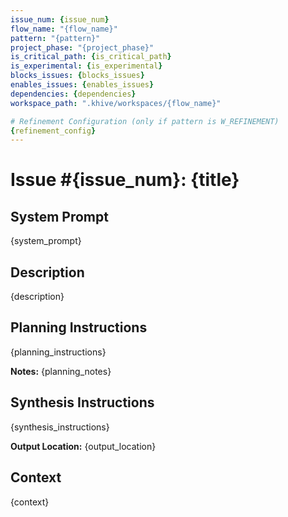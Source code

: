 ```yaml
---
issue_num: {issue_num}
flow_name: "{flow_name}"
pattern: "{pattern}"
project_phase: "{project_phase}"
is_critical_path: {is_critical_path}
is_experimental: {is_experimental}
blocks_issues: {blocks_issues}
enables_issues: {enables_issues}
dependencies: {dependencies}
workspace_path: ".khive/workspaces/{flow_name}"

# Refinement Configuration (only if pattern is W_REFINEMENT)
{refinement_config}
---
```


# Issue #{issue_num}: {title}

## System Prompt

{system_prompt}

## Description

{description}

## Planning Instructions

{planning_instructions}

**Notes:** {planning_notes}

## Synthesis Instructions

{synthesis_instructions}

**Output Location:** {output_location}

## Context

{context}
